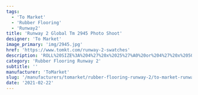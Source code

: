 ```yaml
---
tags:
  - 'To Market'
  - 'Rubber Flooring'
  - 'Runway2'
title: 'Runway 2 Global Tm 2945 Photo Shoot'
designer: 'To Market'
image_primary: 'img/2945.jpg'
href: 'https://www.tomkt.com/runway-2-swatches'
description: 'ROLL%20SIZE%3A%204%27%20x%2025%27%A0%20or%204%27%20x%2050%27'
category: 'Rubber Flooring Runway 2'
subtitle: ''
manufacturer: 'ToMarket'
slug: '/manufacturers/tomarket/rubber-flooring-runway-2/to-market-runway-2-global-tm-2945-photo-shoot'
date: '2021-02-22'
---
```

